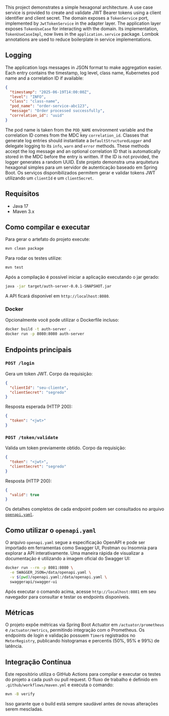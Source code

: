 
This project demonstrates a simple hexagonal architecture. A use case service is
provided to create and validate JWT Bearer tokens using a client identifier and
client secret. The domain exposes a `TokenService` port, implemented by
`JwtTokenService` in the adapter layer. The application layer exposes
`TokenUseCase` for interacting with the domain. Its implementation,
`TokenUseCaseImpl`, now lives in the `application.service` package. Lombok annotations
are used to reduce boilerplate in service implementations.

## Logging

The application logs messages in JSON format to make aggregation easier. Each entry contains the timestamp, log level, class name, Kubernetes pod name and a correlation ID if available:

```json
{
  "timestamp": "2025-06-19T14:00:00Z",
  "level": "INFO",
  "class": "class-name",
  "pod_name": "order-service-abc123",
  "message": "Order processed successfully",
  "correlation_id": "uuid"
}
```

The pod name is taken from the `POD_NAME` environment variable and the correlation ID comes from the MDC key `correlation_id`.
Classes that generate log entries should instantiate a `DefaultStructuredLogger`
and delegate logging to its `info`, `warn` and `error` methods. These methods
accept the log message and an optional correlation ID that is automatically
stored in the MDC before the entry is written. If the ID is not provided, the
logger generates a random UUID.
Este projeto demonstra uma arquitetura hexagonal simples para um servidor de autenticação baseado em Spring Boot. Os serviços disponibilizados permitem gerar e validar tokens JWT utilizando um `clientId` e um `clientSecret`.

## Requisitos

- Java 17
- Maven 3.x

## Como compilar e executar

Para gerar o artefato do projeto execute:

```bash
mvn clean package
```

Para rodar os testes utilize:

```bash
mvn test
```

Após a compilação é possível iniciar a aplicação executando o jar gerado:

```bash
java -jar target/auth-server-0.0.1-SNAPSHOT.jar
```

A API ficará disponível em `http://localhost:8080`.

### Docker

Opcionalmente você pode utilizar o Dockerfile incluso:

```bash
docker build -t auth-server .
docker run -p 8080:8080 auth-server
```

## Endpoints principais

### `POST /login`

Gera um token JWT. Corpo da requisição:

```json
{
  "clientId": "seu-cliente",
  "clientSecret": "segredo"
}
```

Resposta esperada (HTTP 200):

```json
{
  "token": "<jwt>"
}
```

### `POST /token/validate`

Valida um token previamente obtido. Corpo da requisição:

```json
{
  "token": "<jwt>",
  "clientSecret": "segredo"
}
```

Resposta (HTTP 200):

```json
{
  "valid": true
}
```

Os detalhes completos de cada endpoint podem ser consultados no arquivo [`openapi.yaml`](openapi.yaml).

## Como utilizar o `openapi.yaml`

O arquivo `openapi.yaml` segue a especificação OpenAPI e pode ser importado em
ferramentas como Swagger UI, Postman ou Insomnia para explorar a API
interativamente. Uma maneira rápida de visualizar a documentação é utilizando a
imagem oficial do Swagger UI:

```bash
docker run --rm -p 8081:8080 \
  -e SWAGGER_JSON=/data/openapi.yaml \
  -v $(pwd)/openapi.yaml:/data/openapi.yaml \
  swaggerapi/swagger-ui
```

Após executar o comando acima, acesse `http://localhost:8081` em seu navegador
para consultar e testar os endpoints disponíveis.

## Métricas

O projeto expõe métricas via Spring Boot Actuator em `/actuator/prometheus` e `/actuator/metrics`, permitindo integração com o Prometheus.
Os endpoints de login e validação possuem `Timer`s registrados no `MeterRegistry`,
publicando histogramas e percentis (50%, 95% e 99%) de latência.


## Integração Contínua

Este repositório utiliza o GitHub Actions para compilar e executar os testes do projeto a cada push ou pull request. O fluxo de trabalho é definido em `.github/workflows/maven.yml` e executa o comando:

```bash
mvn -B verify
```

Isso garante que o build está sempre saudável antes de novas alterações serem mescladas.

